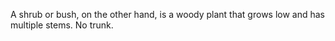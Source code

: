 A shrub or bush, on the other hand, is a woody plant that grows low and has multiple stems. No trunk.
